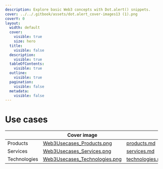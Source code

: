 ```yaml
---
description: Explore basic Web3 concepts with Dot.alert() snippets.
cover: ../../.gitbook/assets/dot.alert_cover-images13 (1).png
coverY: 0
layout:
  width: default
  cover:
    visible: true
    size: hero
  title:
    visible: false
  description:
    visible: true
  tableOfContents:
    visible: true
  outline:
    visible: true
  pagination:
    visible: false
  metadata:
    visible: false
---
```


# Use cases

<table data-view="cards"><thead><tr><th></th><th data-hidden data-card-cover data-type="image">Cover image</th><th data-hidden data-card-target data-type="content-ref"></th></tr></thead><tbody><tr><td>                  Products</td><td><a href="../../.gitbook/assets/Web3Usecases_Products.png">Web3Usecases_Products.png</a></td><td><a href="products.md">products.md</a></td></tr><tr><td>                   Services</td><td><a href="../../.gitbook/assets/Web3Usecases_Services.png">Web3Usecases_Services.png</a></td><td><a href="services.md">services.md</a></td></tr><tr><td>              Technologies</td><td><a href="../../.gitbook/assets/Web3Usecases_Technologies.png">Web3Usecases_Technologies.png</a></td><td><a href="technologies.md">technologies.md</a></td></tr></tbody></table>





